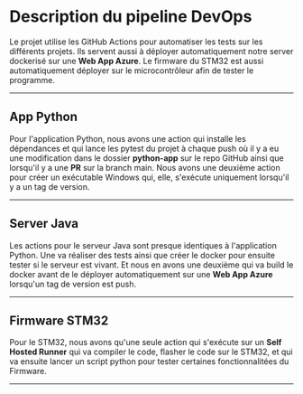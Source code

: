 # Description du pipeline DevOps

Le projet utilise les GitHub Actions pour automatiser les tests sur les différents projets. Ils servent aussi à déployer automatiquement notre server dockerisé sur une **Web App Azure**. Le firmware du STM32 est aussi automatiquement déployer sur le microcontrôleur afin de tester le programme.

---

## App Python

Pour l'application Python, nous avons une action qui installe les dépendances et qui lance les pytest du projet à chaque push où il y a eu une modification dans le dossier **python-app** sur le repo GitHub ainsi que lorsqu'il y a une **PR** sur la branch main. Nous avons une deuxième action pour créer un exécutable Windows qui, elle, s'exécute uniquement lorsqu'il y a un tag de version.

---

## Server Java

Les actions pour le serveur Java sont presque identiques à l'application Python. Une va réaliser des tests ainsi que créer le docker pour ensuite tester si le serveur est vivant. Et nous en avons une deuxième qui va build le docker avant de le déployer automatiquement sur une **Web App Azure** lorsqu'un tag de version est push.

---

## Firmware STM32

Pour le STM32, nous avons qu'une seule action qui s'exécute sur un **Self Hosted Runner** qui va compiler le code, flasher le code sur le STM32, et qui va ensuite lancer un script python pour tester certaines fonctionnalitées du Firmware.

---
